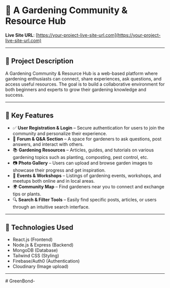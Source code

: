 # 🌱 A Gardening Community & Resource Hub

**Live Site URL**: [https://your-project-live-site-url.com](https://your-project-live-site-url.com)

---

## 🚀 Project Description

A Gardening Community & Resource Hub is a web-based platform where gardening enthusiasts can connect, share experiences, ask questions, and access useful resources. The goal is to build a collaborative environment for both beginners and experts to grow their gardening knowledge and success.

---

## 🌟 Key Features

- ✅ **User Registration & Login** – Secure authentication for users to join the community and personalize their experience.
- 📝 **Forum & Q&A Section** – A space for gardeners to ask questions, post answers, and interact with others.
- 📚 **Gardening Resources** – Articles, guides, and tutorials on various gardening topics such as planting, composting, pest control, etc.
- 📷 **Photo Gallery** – Users can upload and browse garden images to showcase their progress and get inspiration.
- 📅 **Events & Workshops** – Listings of gardening events, workshops, and meetups both online and in local areas.
- 🌍 **Community Map** – Find gardeners near you to connect and exchange tips or plants.
- 🔍 **Search & Filter Tools** – Easily find specific posts, articles, or users through an intuitive search interface.

---

## 📌 Technologies Used

- React.js (Frontend)
- Node.js & Express (Backend)
- MongoDB (Database)
- Tailwind CSS (Styling)
- Firebase/Auth0 (Authentication)
- Cloudinary (Image upload)

---


<!-- ```markdown
![Homepage Screenshot](https://your-image-link.com/screenshot.png) -->#   G r e e n B o n d -  
 